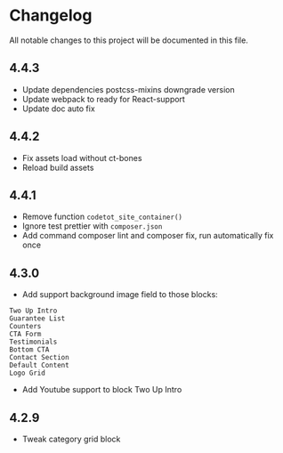 # Changelog

All notable changes to this project will be documented in this file.

## 4.4.3

- Update dependencies postcss-mixins downgrade version
- Update webpack to ready for React-support
- Update doc auto fix

## 4.4.2

- Fix assets load without ct-bones
- Reload build assets

## 4.4.1

- Remove function `codetot_site_container()`
- Ignore test prettier with `composer.json`
- Add command composer lint and composer fix, run automatically fix once

## 4.3.0

- Add support background image field to those blocks:

```
Two Up Intro
Guarantee List
Counters
CTA Form
Testimonials
Bottom CTA
Contact Section
Default Content
Logo Grid
```

- Add Youtube support to block Two Up Intro

## 4.2.9

- Tweak category grid block
